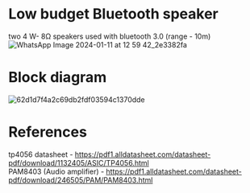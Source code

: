 # Low budget Bluetooth speaker
two 4 W- 8Ω  speakers used with bluetooth 3.0 (range - 10m)
![WhatsApp Image 2024-01-11 at 12 59 42_2e3382fa](https://github.com/Arjun-ANS/Bluetooth-speaker/assets/143984587/7fe4b95c-9046-49d4-b32d-e68f1b53bfce)

# Block diagram
![62d1d7f4a2c69db2fdf03594c1370dde](https://github.com/Arjun-ANS/Bluetooth-speaker/assets/143984587/d7777be6-6d26-47f3-a766-003e72c42ad4)
# References
tp4056 datasheet - https://pdf1.alldatasheet.com/datasheet-pdf/download/1132405/ASIC/TP4056.html <br/>
PAM8403 (Audio amplifier) - https://pdf1.alldatasheet.com/datasheet-pdf/download/246505/PAM/PAM8403.html
